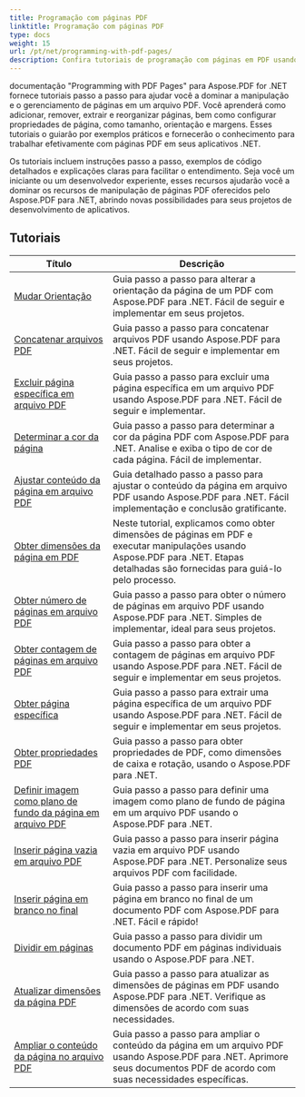 ```yaml
---
title: Programação com páginas PDF
linktitle: Programação com páginas PDF
type: docs
weight: 15
url: /pt/net/programming-with-pdf-pages/
description: Confira tutoriais de programação com páginas em PDF usando Aspose.PDF para .NET. Aprenda a manipular e personalizar as páginas de arquivos PDF.
---
```

documentação "Programming with PDF Pages" para Aspose.PDF for .NET fornece tutoriais passo a passo para ajudar você a dominar a manipulação e o gerenciamento de páginas em um arquivo PDF. Você aprenderá como adicionar, remover, extrair e reorganizar páginas, bem como configurar propriedades de página, como tamanho, orientação e margens. Esses tutoriais o guiarão por exemplos práticos e fornecerão o conhecimento para trabalhar efetivamente com páginas PDF em seus aplicativos .NET.

Os tutoriais incluem instruções passo a passo, exemplos de código detalhados e explicações claras para facilitar o entendimento. Seja você um iniciante ou um desenvolvedor experiente, esses recursos ajudarão você a dominar os recursos de manipulação de páginas PDF oferecidos pelo Aspose.PDF para .NET, abrindo novas possibilidades para seus projetos de desenvolvimento de aplicativos.

## Tutoriais
| Título | Descrição |
| --- | --- | 
| [Mudar Orientação](./change-orientation/) | Guia passo a passo para alterar a orientação da página de um PDF com Aspose.PDF para .NET. Fácil de seguir e implementar em seus projetos. |  
| [Concatenar arquivos PDF](./concatenate-pdf-files/) | Guia passo a passo para concatenar arquivos PDF usando Aspose.PDF para .NET. Fácil de seguir e implementar em seus projetos. |  
| [Excluir página específica em arquivo PDF](./delete-particular-page/) | Guia passo a passo para excluir uma página específica em um arquivo PDF usando Aspose.PDF para .NET. Fácil de seguir e implementar. |  
| [Determinar a cor da página](./determine-page-color/) | Guia passo a passo para determinar a cor da página PDF com Aspose.PDF para .NET. Analise e exiba o tipo de cor de cada página. Fácil de implementar. |  
| [Ajustar conteúdo da página em arquivo PDF](./fit-page-contents/) | Guia detalhado passo a passo para ajustar o conteúdo da página em arquivo PDF usando Aspose.PDF para .NET. Fácil implementação e conclusão gratificante. |  
| [Obter dimensões da página em PDF](./get-dimensions/) | Neste tutorial, explicamos como obter dimensões de páginas em PDF e executar manipulações usando Aspose.PDF para .NET. Etapas detalhadas são fornecidas para guiá-lo pelo processo. |  
| [Obter número de páginas em arquivo PDF](./get-number-of-pages/) | Guia passo a passo para obter o número de páginas em arquivo PDF usando Aspose.PDF para .NET. Simples de implementar, ideal para seus projetos. |  
| [Obter contagem de páginas em arquivo PDF](./get-page-count/) | Guia passo a passo para obter a contagem de páginas em arquivo PDF usando Aspose.PDF para .NET. Fácil de seguir e implementar em seus projetos. |  
| [Obter página específica](./get-particular-page/) | Guia passo a passo para extrair uma página específica de um arquivo PDF usando Aspose.PDF para .NET. Fácil de seguir e implementar em seus projetos. |  
| [Obter propriedades PDF](./get-properties/) | Guia passo a passo para obter propriedades de PDF, como dimensões de caixa e rotação, usando o Aspose.PDF para .NET. |  
| [Definir imagem como plano de fundo da página em arquivo PDF](./image-as-background/) | Guia passo a passo para definir uma imagem como plano de fundo de página em um arquivo PDF usando o Aspose.PDF para .NET. |  
| [Inserir página vazia em arquivo PDF](./insert-empty-page/) | Guia passo a passo para inserir página vazia em arquivo PDF usando Aspose.PDF para .NET. Personalize seus arquivos PDF com facilidade. |  
| [Inserir página em branco no final](./insert-empty-page-at-end/) | Guia passo a passo para inserir uma página em branco no final de um documento PDF com Aspose.PDF para .NET. Fácil e rápido! |  
| [Dividir em páginas](./split-to-pages/) | Guia passo a passo para dividir um documento PDF em páginas individuais usando o Aspose.PDF para .NET. |  
| [Atualizar dimensões da página PDF](./update-dimensions/) | Guia passo a passo para atualizar as dimensões de páginas em PDF usando Aspose.PDF para .NET. Verifique as dimensões de acordo com suas necessidades. |  
| [Ampliar o conteúdo da página no arquivo PDF](./zoom-to-page-contents/) | Guia passo a passo para ampliar o conteúdo da página em um arquivo PDF usando Aspose.PDF para .NET. Aprimore seus documentos PDF de acordo com suas necessidades específicas. |  